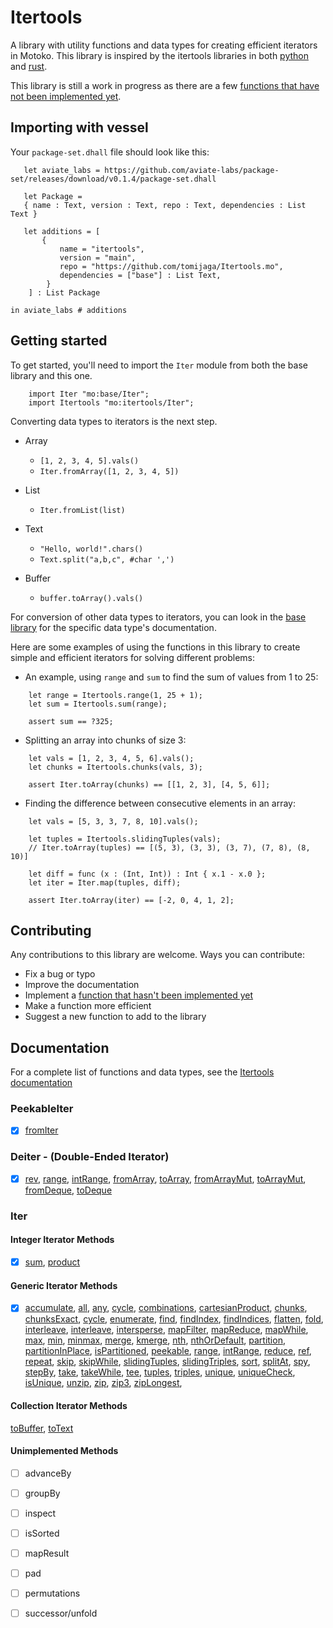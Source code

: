 # Itertools

A library with utility functions and data types for creating efficient iterators in Motoko. This library is inspired by the itertools libraries in both [python](https://github.com/more-itertools/more-itertools) and [rust](https://github.com/rust-itertools/itertools).

This library is still a work in progress as there are a few [functions that have not been implemented yet](#unimplemented-methods). 

 ## Importing with vessel
Your `package-set.dhall` file should look like this:
 ```dhall
    let aviate_labs = https://github.com/aviate-labs/package-set/releases/download/v0.1.4/package-set.dhall

    let Package =
    { name : Text, version : Text, repo : Text, dependencies : List Text }

    let additions = [
        {   
            name = "itertools",
            version = "main",
            repo = "https://github.com/tomijaga/Itertools.mo",
            dependencies = ["base"] : List Text,
         }
     ] : List Package

in aviate_labs # additions

 ```
 ## Getting started

 To get started, you'll need to import the `Iter` module from both the base library and this one.

 ```motoko
     import Iter "mo:base/Iter";
     import Itertools "mo:itertools/Iter";
 ```
 
 Converting data types to iterators is the next step.
 - Array
     - `[1, 2, 3, 4, 5].vals()`
     - `Iter.fromArray([1, 2, 3, 4, 5])`


 - List
     - `Iter.fromList(list)`


 - Text
     - `"Hello, world!".chars()`
     - `Text.split("a,b,c", #char ',')`
 
 - Buffer
   - `buffer.toArray().vals()`
  

 For conversion of other data types to iterators, you can look in the [base library](https://internetcomputer.org/docs/current/references/motoko-ref/array) for the specific data type's documentation.


 Here are some examples of using the functions in this library to create simple and 
 efficient iterators for solving different problems:

 - An example, using `range` and `sum` to find the sum of values from 1 to 25:
 
 ```motoko
     let range = Itertools.range(1, 25 + 1);
     let sum = Itertools.sum(range);

     assert sum == ?325;
 ```


 - Splitting an array into chunks of size 3:

 ```motoko
     let vals = [1, 2, 3, 4, 5, 6].vals();
     let chunks = Itertools.chunks(vals, 3);

     assert Iter.toArray(chunks) == [[1, 2, 3], [4, 5, 6]];
 ```

 - Finding the difference between consecutive elements in an array:

 ```motoko
     let vals = [5, 3, 3, 7, 8, 10].vals();
     
     let tuples = Itertools.slidingTuples(vals);
     // Iter.toArray(tuples) == [(5, 3), (3, 3), (3, 7), (7, 8), (8, 10)]
     
     let diff = func (x : (Int, Int)) : Int { x.1 - x.0 };
     let iter = Iter.map(tuples, diff);
 
     assert Iter.toArray(iter) == [-2, 0, 4, 1, 2];
 ```

## Contributing
Any contributions to this library are welcome. 
Ways you can contribute:
- Fix a bug or typo
- Improve the documentation
- Implement a [function that hasn't been implemented yet](#unimplemented-methods)
- Make a function more efficient
- Suggest a new function to add to the library
  

## Documentation 
For a complete list of functions and data types, see the [Itertools documentation](https://tomijaga.github.io/Itertools.mo/index.html)


### PeekableIter

- [x] [fromIter](https://tomijaga.github.io/Itertools.mo/PeekableIter.html#fromIter)
  
### Deiter - (Double-Ended Iterator)

- [x] [rev](https://tomijaga.github.io/Itertools.mo/Deiter.html#rev), [range](https://tomijaga.github.io/Itertools.mo/Deiter.html#range), [intRange](https://tomijaga.github.io/Itertools.mo/Deiter.html#intRange), [fromArray](https://tomijaga.github.io/Itertools.mo/Deiter.html#fromArray), [toArray](https://tomijaga.github.io/Itertools.mo/Deiter.html#toArray), [fromArrayMut](https://tomijaga.github.io/Itertools.mo/Deiter.html#fromArrayMut), [toArrayMut](https://tomijaga.github.io/Itertools.mo/Deiter.html#toArrayMut), [fromDeque](https://tomijaga.github.io/Itertools.mo/Deiter.html#fromDeque), [toDeque](https://tomijaga.github.io/Itertools.mo/Deiter.html#toDeque)

### Iter

#### Integer Iterator Methods

- [x] [sum](https://tomijaga.github.io/Itertools.mo/Iter.html#sum), [product](https://tomijaga.github.io/Itertools.mo/Iter.html#product)

#### Generic Iterator Methods

- [x] [accumulate](https://tomijaga.github.io/Itertools.mo/Iter.html#accumulate), [all](https://tomijaga.github.io/Itertools.mo/Iter.html#all), [any](https://tomijaga.github.io/Itertools.mo/Iter.html#any), [cycle](https://tomijaga.github.io/Itertools.mo/Iter.html#cycle), [combinations](https://tomijaga.github.io/Itertools.mo/Iter.html#combinations), [cartesianProduct](https://tomijaga.github.io/Itertools.mo/Iter.html#cartesianProduct), [chunks](https://tomijaga.github.io/Itertools.mo/Iter.html#chunks), [chunksExact](https://tomijaga.github.io/Itertools.mo/Iter.html#chunksExact), [cycle](https://tomijaga.github.io/Itertools.mo/Iter.html#cycle), [enumerate](https://tomijaga.github.io/Itertools.mo/Iter.html#enumerate), [find](https://tomijaga.github.io/Itertools.mo/Iter.html#find), [findIndex](https://tomijaga.github.io/Itertools.mo/Iter.html#findIndex), [findIndices](https://tomijaga.github.io/Itertools.mo/Iter.html#findIndices), [flatten](https://tomijaga.github.io/Itertools.mo/Iter.html/#flatten), [fold](https://tomijaga.github.io/Itertools.mo/Iter.html/#fold), [interleave](https://tomijaga.github.io/Itertools.mo/Iter.html/#interleave), [interleave](https://tomijaga.github.io/Itertools.mo/Iter.html/#interleave), [intersperse](https://tomijaga.github.io/Itertools.mo/Iter.html/#intersperse), [mapFilter](https://tomijaga.github.io/Itertools.mo/Iter.html/#mapFilter), [mapReduce]( https://tomijaga.github.io/Itertools.mo/Iter.html/#mapReduce), [mapWhile](https://tomijaga.github.io/Itertools.mo/Iter.html#mapWhile), [max](https://tomijaga.github.io/Itertools.mo/Iter.html#max), [min](https://tomijaga.github.io/Itertools.mo/Iter.html#min), [minmax](https://tomijaga.github.io/Itertools.mo/Iter.html#minmax), [merge](https://tomijaga.github.io/Itertools.mo/Iter.html/#merge), [kmerge](https://tomijaga.github.io/Itertools.mo/Iter.html/#kmerge), [nth](https://tomijaga.github.io/Itertools.mo/Iter.html#nth), [nthOrDefault](https://tomijaga.github.io/Itertools.mo/Iter.html#nthOrDefault), [partition](https://tomijaga.github.io/Itertools.mo/Iter.html#partition), [partitionInPlace](https://tomijaga.github.io/Itertools.mo/Iter.html#partitionInPlace), [isPartitioned](https://tomijaga.github.io/Itertools.mo/Iter.html#isPartitioned), [peekable](https://tomijaga.github.io/Itertools.mo/Iter.html#peekable), [range](https://tomijaga.github.io/Itertools.mo/Iter.html#range), [intRange](https://tomijaga.github.io/Itertools.mo/Iter.html#intRange), [reduce](https://tomijaga.github.io/Itertools.mo/Iter.html/#reduce), [ref](https://tomijaga.github.io/Itertools.mo/Iter.html#ref), [repeat](https://tomijaga.github.io/Itertools.mo/Iter.html#repeat), [skip](https://tomijaga.github.io/Itertools.mo/Iter.html#skip), [skipWhile](https://tomijaga.github.io/Itertools.mo/Iter.html/#skipWhile), [slidingTuples](https://tomijaga.github.io/Itertools.mo/Iter.html#slidingTuples), [slidingTriples](https://tomijaga.github.io/Itertools.mo/Iter.html#slidingTriples), [sort](https://tomijaga.github.io/Itertools.mo/Iter.html/#sort), [splitAt](https://tomijaga.github.io/Itertools.mo/Iter.html#splitAt), [spy](https://tomijaga.github.io/Itertools.mo/Iter.html#spy), [stepBy](https://tomijaga.github.io/Itertools.mo/Iter.html#stepBy), [take](https://tomijaga.github.io/Itertools.mo/Iter.html#take), [takeWhile](https://tomijaga.github.io/Itertools.mo/Iter.html#takeWhile), [tee](https://tomijaga.github.io/Itertools.mo/Iter.html#tee), [tuples](https://tomijaga.github.io/Itertools.mo/Iter.html#tuples), [triples](https://tomijaga.github.io/Itertools.mo/Iter.html#triples), [unique](https://tomijaga.github.io/Itertools.mo/Iter.html#unique), [uniqueCheck](https://tomijaga.github.io/Itertools.mo/Iter.html#uniqueCheck), [isUnique](https://tomijaga.github.io/Itertools.mo/Iter.html#isUnique), [unzip](https://tomijaga.github.io/Itertools.mo/Iter.html#unzip), [zip](https://tomijaga.github.io/Itertools.mo/Iter.html#zip), [zip3](https://tomijaga.github.io/Itertools.mo/Iter.html#zip3), [zipLongest](https://tomijaga.github.io/Itertools.mo/Iter.html/#zipLongest),

#### Collection Iterator Methods

[toBuffer](https://tomijaga.github.io/Itertools.mo/Iter.html#toBuffer), [toText](https://tomijaga.github.io/Itertools.mo/Iter.html#toText)

#### Unimplemented Methods

- [ ] advanceBy

- [ ] groupBy

- [ ] inspect

- [ ] isSorted

- [ ] mapResult

- [ ] pad

- [ ] permutations

- [ ] successor/unfold